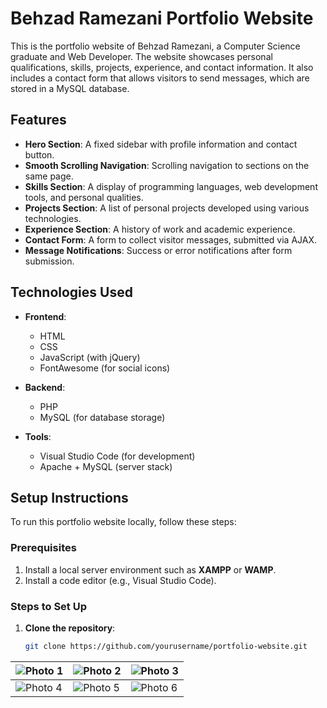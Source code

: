 # Behzad Ramezani Portfolio Website

This is the portfolio website of Behzad Ramezani, a Computer Science graduate and Web Developer. The website showcases personal qualifications, skills, projects, experience, and contact information. It also includes a contact form that allows visitors to send messages, which are stored in a MySQL database.

## Features

- **Hero Section**: A fixed sidebar with profile information and contact button.
- **Smooth Scrolling Navigation**: Scrolling navigation to sections on the same page.
- **Skills Section**: A display of programming languages, web development tools, and personal qualities.
- **Projects Section**: A list of personal projects developed using various technologies.
- **Experience Section**: A history of work and academic experience.
- **Contact Form**: A form to collect visitor messages, submitted via AJAX.
- **Message Notifications**: Success or error notifications after form submission.

## Technologies Used

- **Frontend**:
  - HTML
  - CSS
  - JavaScript (with jQuery)
  - FontAwesome (for social icons)

- **Backend**:
  - PHP
  - MySQL (for database storage)

- **Tools**:
  - Visual Studio Code (for development)
  - Apache + MySQL (server stack)

## Setup Instructions

To run this portfolio website locally, follow these steps:

### Prerequisites

1. Install a local server environment such as **XAMPP** or **WAMP**.
2. Install a code editor (e.g., Visual Studio Code).

### Steps to Set Up

1. **Clone the repository**:
   ```bash
   git clone https://github.com/yourusername/portfolio-website.git


| ![Photo 1](portfolioScreenshoot.png) | ![Photo 2](Screenshot2.png) | ![Photo 3](Screenshot3.png) |
|--------------------------------------|--------------------------------------|--------------------------------------|
| ![Photo 4](Screenshot4.png) | ![Photo 5](Screenshot5.png) | ![Photo 6](Screenshot6.png) |
